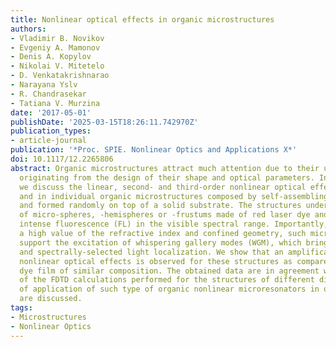 ```yaml
---
title: Nonlinear optical effects in organic microstructures
authors:
- Vladimir B. Novikov
- Evgeniy A. Mamonov
- Denis A. Kopylov
- Nikolai V. Mitetelo
- D. Venkatakrishnarao
- Narayana Yslv
- R. Chandrasekar
- Tatiana V. Murzina
date: '2017-05-01'
publishDate: '2025-03-15T18:26:11.742970Z'
publication_types:
- article-journal
publication: '*Proc. SPIE. Nonlinear Optics and Applications X*'
doi: 10.1117/12.2265806
abstract: Organic microstructures attract much attention due to their unique properties
  originating from the design of their shape and optical parameters. In this work
  we discuss the linear, second- and third-order nonlinear optical effects in arrays
  and in individual organic microstructures composed by self-assembling technique
  and formed randomly on top of a solid substrate. The structures under study consist
  of micro-spheres, -hemispheres or -frustums made of red laser dye and reveal an
  intense fluorescence (FL) in the visible spectral range. Importantly, that due to
  a high value of the refractive index and confined geometry, such micro-structures
  support the excitation of whispering gallery modes (WGM), which brings about strong
  and spectrally-selected light localization. We show that an amplification of the
  nonlinear optical effects is observed for these structures as compared to a homogeneous
  dye film of similar composition. The obtained data are in agreement with the results
  of the FDTD calculations performed for the structures of different dimensions. Perspectives
  of application of such type of organic nonlinear microresonators in optical devices
  are discussed.
tags:
- Microstructures
- Nonlinear Optics
---
```

